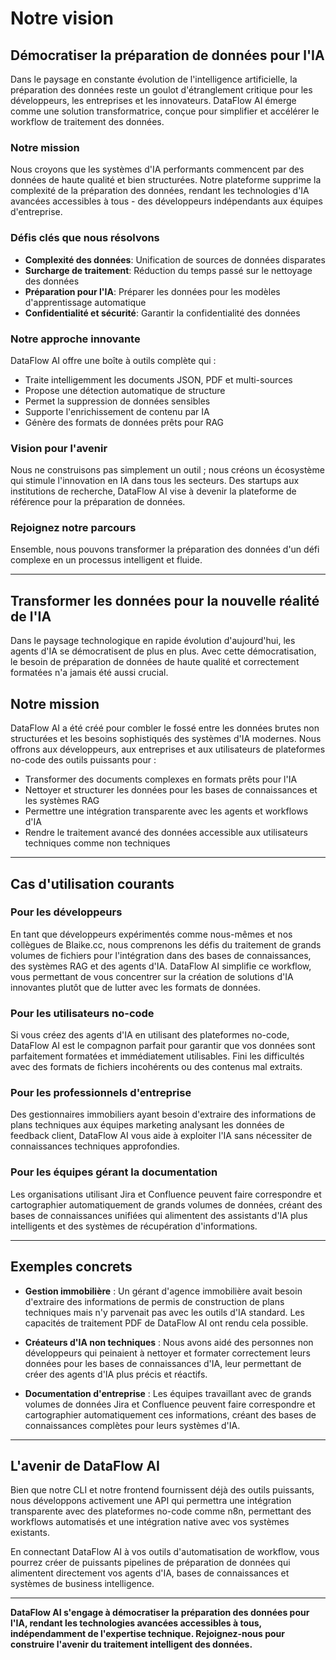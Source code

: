 # Notre vision

## Démocratiser la préparation de données pour l'IA

Dans le paysage en constante évolution de l'intelligence artificielle, la préparation des données reste un goulot d'étranglement critique pour les développeurs, les entreprises et les innovateurs. DataFlow AI émerge comme une solution transformatrice, conçue pour simplifier et accélérer le workflow de traitement des données.

### Notre mission

Nous croyons que les systèmes d'IA performants commencent par des données de haute qualité et bien structurées. Notre plateforme supprime la complexité de la préparation des données, rendant les technologies d'IA avancées accessibles à tous - des développeurs indépendants aux équipes d'entreprise.

### Défis clés que nous résolvons

- **Complexité des données**: Unification de sources de données disparates
- **Surcharge de traitement**: Réduction du temps passé sur le nettoyage des données
- **Préparation pour l'IA**: Préparer les données pour les modèles d'apprentissage automatique
- **Confidentialité et sécurité**: Garantir la confidentialité des données

### Notre approche innovante

DataFlow AI offre une boîte à outils complète qui :

- Traite intelligemment les documents JSON, PDF et multi-sources
- Propose une détection automatique de structure
- Permet la suppression de données sensibles
- Supporte l'enrichissement de contenu par IA
- Génère des formats de données prêts pour RAG

### Vision pour l'avenir

Nous ne construisons pas simplement un outil ; nous créons un écosystème qui stimule l'innovation en IA dans tous les secteurs. Des startups aux institutions de recherche, DataFlow AI vise à devenir la plateforme de référence pour la préparation de données.

### Rejoignez notre parcours

Ensemble, nous pouvons transformer la préparation des données d'un défi complexe en un processus intelligent et fluide.

---

## Transformer les données pour la nouvelle réalité de l'IA

Dans le paysage technologique en rapide évolution d'aujourd'hui, les agents d'IA se démocratisent de plus en plus. Avec cette démocratisation, le besoin de préparation de données de haute qualité et correctement formatées n'a jamais été aussi crucial.

## Notre mission

DataFlow AI a été créé pour combler le fossé entre les données brutes non structurées et les besoins sophistiqués des systèmes d'IA modernes. Nous offrons aux développeurs, aux entreprises et aux utilisateurs de plateformes no-code des outils puissants pour :

- Transformer des documents complexes en formats prêts pour l'IA
- Nettoyer et structurer les données pour les bases de connaissances et les systèmes RAG
- Permettre une intégration transparente avec les agents et workflows d'IA
- Rendre le traitement avancé des données accessible aux utilisateurs techniques comme non techniques

---

## Cas d'utilisation courants

### Pour les développeurs

En tant que développeurs expérimentés comme nous-mêmes et nos collègues de Blaike.cc, nous comprenons les défis du traitement de grands volumes de fichiers pour l'intégration dans des bases de connaissances, des systèmes RAG et des agents d'IA. DataFlow AI simplifie ce workflow, vous permettant de vous concentrer sur la création de solutions d'IA innovantes plutôt que de lutter avec les formats de données.

### Pour les utilisateurs no-code

Si vous créez des agents d'IA en utilisant des plateformes no-code, DataFlow AI est le compagnon parfait pour garantir que vos données sont parfaitement formatées et immédiatement utilisables. Fini les difficultés avec des formats de fichiers incohérents ou des contenus mal extraits.

### Pour les professionnels d'entreprise

Des gestionnaires immobiliers ayant besoin d'extraire des informations de plans techniques aux équipes marketing analysant les données de feedback client, DataFlow AI vous aide à exploiter l'IA sans nécessiter de connaissances techniques approfondies.

### Pour les équipes gérant la documentation

Les organisations utilisant Jira et Confluence peuvent faire correspondre et cartographier automatiquement de grands volumes de données, créant des bases de connaissances unifiées qui alimentent des assistants d'IA plus intelligents et des systèmes de récupération d'informations.

---

## Exemples concrets

- **Gestion immobilière** : Un gérant d'agence immobilière avait besoin d'extraire des informations de permis de construction de plans techniques mais n'y parvenait pas avec les outils d'IA standard. Les capacités de traitement PDF de DataFlow AI ont rendu cela possible.

- **Créateurs d'IA non techniques** : Nous avons aidé des personnes non développeurs qui peinaient à nettoyer et formater correctement leurs données pour les bases de connaissances d'IA, leur permettant de créer des agents d'IA plus précis et réactifs.

- **Documentation d'entreprise** : Les équipes travaillant avec de grands volumes de données Jira et Confluence peuvent faire correspondre et cartographier automatiquement ces informations, créant des bases de connaissances complètes pour leurs systèmes d'IA.

---

## L'avenir de DataFlow AI

Bien que notre CLI et notre frontend fournissent déjà des outils puissants, nous développons activement une API qui permettra une intégration transparente avec des plateformes no-code comme n8n, permettant des workflows automatisés et une intégration native avec vos systèmes existants.

En connectant DataFlow AI à vos outils d'automatisation de workflow, vous pourrez créer de puissants pipelines de préparation de données qui alimentent directement vos agents d'IA, bases de connaissances et systèmes de business intelligence.

---

**DataFlow AI s'engage à démocratiser la préparation des données pour l'IA, rendant les technologies avancées accessibles à tous, indépendamment de l'expertise technique. Rejoignez-nous pour construire l'avenir du traitement intelligent des données.** 